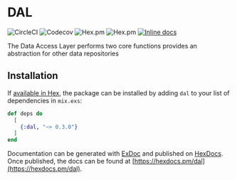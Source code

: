 # DAL

![CircleCI](https://img.shields.io/circleci/project/github/expert360/dal.svg)
![Codecov](https://img.shields.io/codecov/c/github/expert360/dal.svg)
![Hex.pm](https://img.shields.io/hexpm/dt/dal.svg)
![Hex.pm](https://img.shields.io/hexpm/v/dal.svg)
[![Inline docs](http://inch-ci.org/github/expert360/dal.svg)](http://inch-ci.org/github/expert360/dal)

The Data Access Layer performs two core functions provides an abstraction for other data repositories

## Installation

If [available in Hex](https://hex.pm/docs/publish), the package can be installed
by adding `dal` to your list of dependencies in `mix.exs`:

```elixir
def deps do
  [
    {:dal, "~> 0.3.0"}
  ]
end
```

Documentation can be generated with [ExDoc](https://github.com/elixir-lang/ex_doc)
and published on [HexDocs](https://hexdocs.pm). Once published, the docs can
be found at [https://hexdocs.pm/dal](https://hexdocs.pm/dal).
